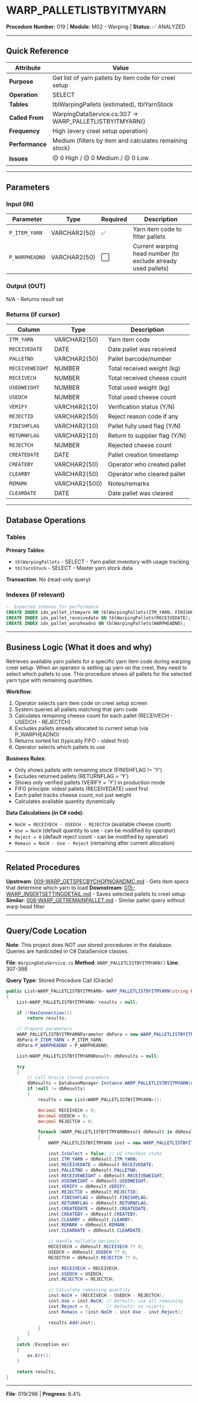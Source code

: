 # WARP_PALLETLISTBYITMYARN

**Procedure Number**: 019 | **Module**: M02 - Warping | **Status**: ✅ ANALYZED

---

## Quick Reference

| Attribute | Value |
|-----------|-------|
| **Purpose** | Get list of yarn pallets by item code for creel setup |
| **Operation** | SELECT |
| **Tables** | tblWarpingPallets (estimated), tblYarnStock |
| **Called From** | WarpingDataService.cs:307 → WARP_PALLETLISTBYITMYARN() |
| **Frequency** | High (every creel setup operation) |
| **Performance** | Medium (filters by item and calculates remaining stock) |
| **Issues** | 🟡 0 High / 🟡 0 Medium / 🟡 0 Low |

---

## Parameters

### Input (IN)

| Parameter | Type | Required | Description |
|-----------|------|----------|-------------|
| `P_ITEM_YARN` | VARCHAR2(50) | ✅ | Yarn item code to filter pallets |
| `P_WARPHEADNO` | VARCHAR2(50) | ⬜ | Current warping head number (to exclude already used pallets) |

### Output (OUT)

N/A - Returns result set

### Returns (if cursor)

| Column | Type | Description |
|--------|------|-------------|
| `ITM_YARN` | VARCHAR2(50) | Yarn item code |
| `RECEIVEDATE` | DATE | Date pallet was received |
| `PALLETNO` | VARCHAR2(50) | Pallet barcode/number |
| `RECEIVEWEIGHT` | NUMBER | Total received weight (kg) |
| `RECEIVECH` | NUMBER | Total received cheese count |
| `USEDWEIGHT` | NUMBER | Total used weight (kg) |
| `USEDCH` | NUMBER | Total used cheese count |
| `VERIFY` | VARCHAR2(10) | Verification status (Y/N) |
| `REJECTID` | VARCHAR2(50) | Reject reason code if any |
| `FINISHFLAG` | VARCHAR2(10) | Pallet fully used flag (Y/N) |
| `RETURNFLAG` | VARCHAR2(10) | Return to supplier flag (Y/N) |
| `REJECTCH` | NUMBER | Rejected cheese count |
| `CREATEDATE` | DATE | Pallet creation timestamp |
| `CREATEBY` | VARCHAR2(50) | Operator who created pallet |
| `CLEARBY` | VARCHAR2(50) | Operator who cleared pallet |
| `REMARK` | VARCHAR2(500) | Notes/remarks |
| `CLEARDATE` | DATE | Date pallet was cleared |

---

## Database Operations

### Tables

**Primary Tables**:
- `tblWarpingPallets` - SELECT - Yarn pallet inventory with usage tracking
- `tblYarnStock` - SELECT - Master yarn stock data

**Transaction**: No (read-only query)

### Indexes (if relevant)

```sql
-- Expected indexes for performance
CREATE INDEX idx_pallet_itemyarn ON tblWarpingPallets(ITM_YARN, FINISHFLAG);
CREATE INDEX idx_pallet_receivedate ON tblWarpingPallets(RECEIVEDATE);
CREATE INDEX idx_pallet_warpheadno ON tblWarpingPallets(WARPHEADNO);
```

---

## Business Logic (What it does and why)

Retrieves available yarn pallets for a specific yarn item code during warping creel setup. When an operator is setting up yarn on the creel, they need to select which pallets to use. This procedure shows all pallets for the selected yarn type with remaining quantities.

**Workflow**:
1. Operator selects yarn item code on creel setup screen
2. System queries all pallets matching that yarn code
3. Calculates remaining cheese count for each pallet (RECEIVECH - USEDCH - REJECTCH)
4. Excludes pallets already allocated to current setup (via P_WARPHEADNO)
5. Returns sorted list (typically FIFO - oldest first)
6. Operator selects which pallets to use

**Business Rules**:
- Only shows pallets with remaining stock (FINISHFLAG != 'Y')
- Excludes returned pallets (RETURNFLAG = 'Y')
- Shows only verified pallets (VERIFY = 'Y') in production mode
- FIFO principle: oldest pallets (RECEIVEDATE) used first
- Each pallet tracks cheese count, not just weight
- Calculates available quantity dynamically

**Data Calculations (in C# code)**:
- `NoCH = RECEIVECH - USEDCH - REJECTCH` (available cheese count)
- `Use = NoCH` (default quantity to use - can be modified by operator)
- `Reject = 0` (default reject count - can be modified by operator)
- `Remain = NoCH - Use - Reject` (remaining after current allocation)

---

## Related Procedures

**Upstream**: [009-WARP_GETSPECBYCHOPNOANDMC.md](./009-WARP_GETSPECBYCHOPNOANDMC.md) - Gets item specs that determine which yarn to load
**Downstream**: [015-WARP_INSERTSETTINGDETAIL.md](./015-WARP_INSERTSETTINGDETAIL.md) - Saves selected pallets to creel setup
**Similar**: [008-WARP_GETREMAINPALLET.md](./008-WARP_GETREMAINPALLET.md) - Similar pallet query without warp head filter

---

## Query/Code Location

**Note**: This project does NOT use stored procedures in the database. Queries are hardcoded in C# DataService classes.

**File**: `WarpingDataService.cs`
**Method**: `WARP_PALLETLISTBYITMYARN()`
**Line**: 307-398

**Query Type**: Stored Procedure Call (Oracle)

```csharp
public List<WARP_PALLETLISTBYITMYARN> WARP_PALLETLISTBYITMYARN(string P_ITEM_YARN, string P_WARPHEADNO)
{
    List<WARP_PALLETLISTBYITMYARN> results = null;

    if (!HasConnection())
        return results;

    // Prepare parameters
    WARP_PALLETLISTBYITMYARNParameter dbPara = new WARP_PALLETLISTBYITMYARNParameter();
    dbPara.P_ITEM_YARN = P_ITEM_YARN;
    dbPara.P_WARPHEADNO = P_WARPHEADNO;

    List<WARP_PALLETLISTBYITMYARNResult> dbResults = null;

    try
    {
        // Call Oracle stored procedure
        dbResults = DatabaseManager.Instance.WARP_PALLETLISTBYITMYARN(dbPara);
        if (null != dbResults)
        {
            results = new List<WARP_PALLETLISTBYITMYARN>();

            decimal RECEIVECH = 0;
            decimal USEDCH = 0;
            decimal REJECTCH = 0;

            foreach (WARP_PALLETLISTBYITMYARNResult dbResult in dbResults)
            {
                WARP_PALLETLISTBYITMYARN inst = new WARP_PALLETLISTBYITMYARN();

                inst.IsSelect = false; // UI checkbox state
                inst.ITM_YARN = dbResult.ITM_YARN;
                inst.RECEIVEDATE = dbResult.RECEIVEDATE;
                inst.PALLETNO = dbResult.PALLETNO;
                inst.RECEIVEWEIGHT = dbResult.RECEIVEWEIGHT;
                inst.USEDWEIGHT = dbResult.USEDWEIGHT;
                inst.VERIFY = dbResult.VERIFY;
                inst.REJECTID = dbResult.REJECTID;
                inst.FINISHFLAG = dbResult.FINISHFLAG;
                inst.RETURNFLAG = dbResult.RETURNFLAG;
                inst.CREATEDATE = dbResult.CREATEDATE;
                inst.CREATEBY = dbResult.CREATEBY;
                inst.CLEARBY = dbResult.CLEARBY;
                inst.REMARK = dbResult.REMARK;
                inst.CLEARDATE = dbResult.CLEARDATE;

                // Handle nullable decimals
                RECEIVECH = dbResult.RECEIVECH ?? 0;
                USEDCH = dbResult.USEDCH ?? 0;
                REJECTCH = dbResult.REJECTCH ?? 0;

                inst.RECEIVECH = RECEIVECH;
                inst.USEDCH = USEDCH;
                inst.REJECTCH = REJECTCH;

                // Calculate remaining quantity
                inst.NoCH = (RECEIVECH - USEDCH - REJECTCH);
                inst.Use = inst.NoCH; // Default: use all remaining
                inst.Reject = 0;      // Default: no rejects
                inst.Remain = (inst.NoCH - inst.Use - inst.Reject);

                results.Add(inst);
            }
        }
    }
    catch (Exception ex)
    {
        ex.Err();
    }

    return results;
}
```

---

**File**: 019/296 | **Progress**: 6.4%
